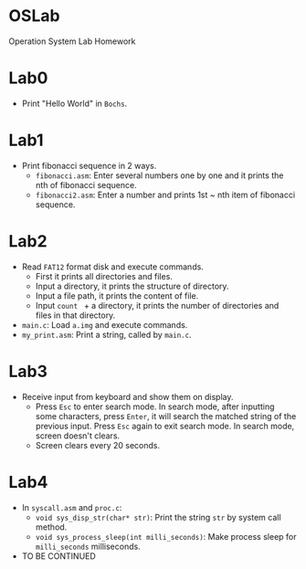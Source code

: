 # OSLab
Operation System Lab Homework
# Lab0
* Print "Hello World" in `Bochs`.
# Lab1
* Print fibonacci sequence in 2 ways.
    * `fibonacci.asm`: Enter several numbers one by one and it prints the nth of fibonacci sequence.
    * `fibonacci2.asm`: Enter a number and prints 1st ~ nth item of fibonacci sequence.
# Lab2
* Read `FAT12` format disk and execute commands.
    * First it prints all directories and files.
    * Input a directory, it prints the structure of directory.
    * Input a file path, it prints the content of file.
    * Input `count ` + a directory, it prints the number of directories and files in that directory.
* `main.c`: Load `a.img` and execute commands.
* `my_print.asm`: Print a string, called by `main.c`.
# Lab3
* Receive input from keyboard and show them on display.
    * Press `Esc` to enter search mode. In search mode, after inputting some characters, press `Enter`, it will search the matched string of the previous input. Press `Esc` again to exit search mode. In search mode, screen doesn't clears.
    * Screen clears every 20 seconds.
# Lab4
* In `syscall.asm` and `proc.c`:
    * `void sys_disp_str(char* str)`: Print the string `str` by system call method.
    * `void sys_process_sleep(int milli_seconds)`: Make process sleep for `milli_seconds` milliseconds.
* TO BE CONTINUED 

